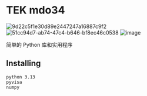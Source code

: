 # TEK mdo34
![9d22c5f1e30d89e2447247a16887c9f2](https://github.com/user-attachments/assets/875a196a-e403-49c8-a01f-98e5a9d3cf49)
![51cc94d7-ab74-47c4-b646-bf8ec46c0538](https://github.com/user-attachments/assets/3cb06a88-b4a5-4c9c-9289-f295ad1b36bb)
![image](https://github.com/user-attachments/assets/9e05a460-83c9-4a0e-a6c6-3b3549ded487)


简单的 Python 库和实用程序
## Installing 
```
python 3.13
pyvisa
numpy
```
